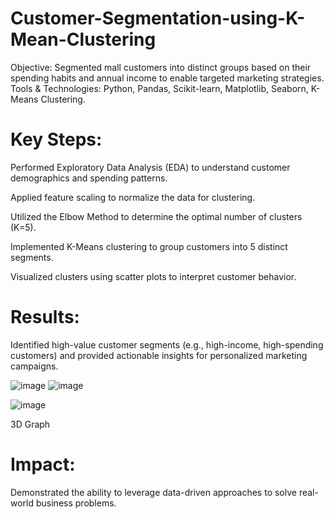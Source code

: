# Customer-Segmentation-using-K-Mean-Clustering
Objective: Segmented mall customers into distinct groups based on their spending habits and annual income to enable targeted marketing strategies.
Tools & Technologies: Python, Pandas, Scikit-learn, Matplotlib, Seaborn, K-Means Clustering.

# Key Steps:

Performed Exploratory Data Analysis (EDA) to understand customer demographics and spending patterns.

Applied feature scaling to normalize the data for clustering.

Utilized the Elbow Method to determine the optimal number of clusters (K=5).

Implemented K-Means clustering to group customers into 5 distinct segments.

Visualized clusters using scatter plots to interpret customer behavior.

# Results: 
Identified high-value customer segments (e.g., high-income, high-spending customers) and provided actionable insights for personalized marketing campaigns.



![image](https://github.com/user-attachments/assets/47ae1b5b-0a22-4f8b-9d91-5ff3c7063e92)
![image](https://github.com/user-attachments/assets/30826715-100e-4cc7-a46a-6a9610d2f503)

![image](https://github.com/user-attachments/assets/64676352-d0bc-415e-8403-8f9608754384)

3D Graph

# Impact: 
Demonstrated the ability to leverage data-driven approaches to solve real-world business problems.


